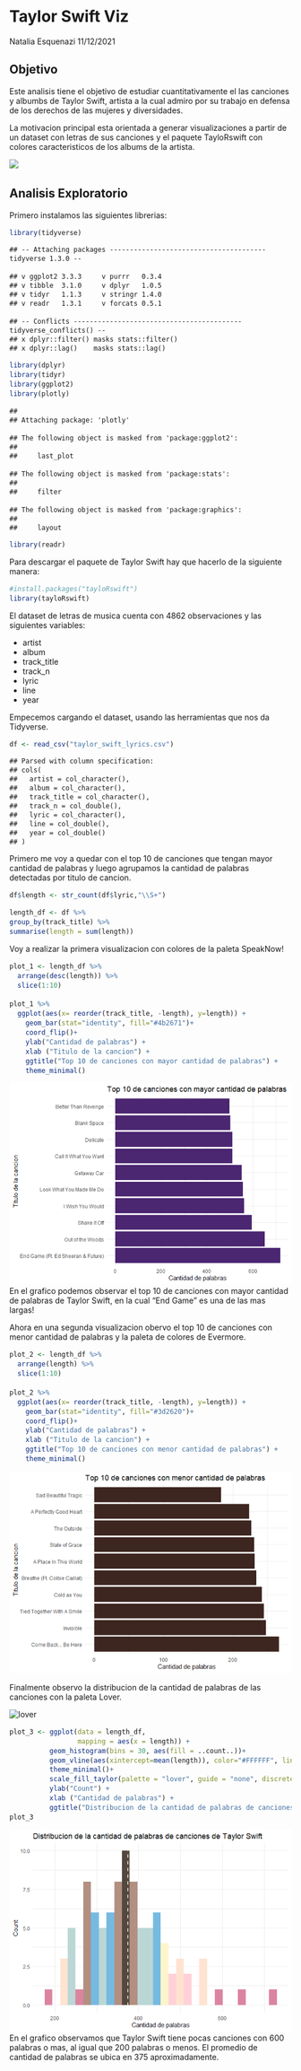 Taylor Swift Viz
================
Natalia Esquenazi
11/12/2021

## Objetivo

Este analisis tiene el objetivo de estudiar cuantitativamente el las
canciones y albumbs de Taylor Swift, artista a la cual admiro por su
trabajo en defensa de los derechos de las mujeres y diversidades.

La motivacion principal esta orientada a generar visualizaciones a
partir de un dataset con letras de sus canciones y el paquete
TayloRswift con colores caracteristicos de los albums de la artista.

![](https://media.giphy.com/media/3o7aCSsc6sx9s92wbm/giphy.gif)

## Analisis Exploratorio

Primero instalamos las siguientes librerias:

``` r
library(tidyverse)
```

    ## -- Attaching packages --------------------------------------- tidyverse 1.3.0 --

    ## v ggplot2 3.3.3     v purrr   0.3.4
    ## v tibble  3.1.0     v dplyr   1.0.5
    ## v tidyr   1.1.3     v stringr 1.4.0
    ## v readr   1.3.1     v forcats 0.5.1

    ## -- Conflicts ------------------------------------------ tidyverse_conflicts() --
    ## x dplyr::filter() masks stats::filter()
    ## x dplyr::lag()    masks stats::lag()

``` r
library(dplyr)
library(tidyr)
library(ggplot2)  
library(plotly)
```

    ## 
    ## Attaching package: 'plotly'

    ## The following object is masked from 'package:ggplot2':
    ## 
    ##     last_plot

    ## The following object is masked from 'package:stats':
    ## 
    ##     filter

    ## The following object is masked from 'package:graphics':
    ## 
    ##     layout

``` r
library(readr)
```

Para descargar el paquete de Taylor Swift hay que hacerlo de la
siguiente manera:

``` r
#install.packages("tayloRswift")
library(tayloRswift)
```

El dataset de letras de musica cuenta con 4862 observaciones y las
siguientes variables:

  - artist
  - album
  - track\_title
  - track\_n
  - lyric
  - line
  - year

Empecemos cargando el dataset, usando las herramientas que nos da
Tidyverse.

``` r
df <- read_csv("taylor_swift_lyrics.csv")
```

    ## Parsed with column specification:
    ## cols(
    ##   artist = col_character(),
    ##   album = col_character(),
    ##   track_title = col_character(),
    ##   track_n = col_double(),
    ##   lyric = col_character(),
    ##   line = col_double(),
    ##   year = col_double()
    ## )

Primero me voy a quedar con el top 10 de canciones que tengan mayor
cantidad de palabras y luego agrupamos la cantidad de palabras
detectadas por titulo de cancion.

``` r
df$length <- str_count(df$lyric,"\\S+")
```

``` r
length_df <- df %>%
group_by(track_title) %>%
summarise(length = sum(length))
```

Voy a realizar la primera visualizacion con colores de la paleta
SpeakNow\!

``` r
plot_1 <- length_df %>%
  arrange(desc(length)) %>%
  slice(1:10) 

plot_1 %>% 
  ggplot(aes(x= reorder(track_title, -length), y=length)) +
    geom_bar(stat="identity", fill="#4b2671")+
    coord_flip()+
    ylab("Cantidad de palabras") + 
    xlab ("Titulo de la cancion") +
    ggtitle("Top 10 de canciones con mayor cantidad de palabras") +
    theme_minimal() 
```

![](Viz_Taylor_files/figure-gfm/viz-1.png)<!-- --> En el grafico podemos
observar el top 10 de canciones con mayor cantidad de palabras de Taylor
Swift, en la cual “End Game” es una de las mas largas\!

Ahora en una segunda visualizacion obervo el top 10 de canciones con
menor cantidad de palabras y la paleta de colores de Evermore.

``` r
plot_2 <- length_df %>%
  arrange(length) %>%
  slice(1:10) 

plot_2 %>% 
  ggplot(aes(x= reorder(track_title, -length), y=length)) +
    geom_bar(stat="identity", fill="#3d2620")+
    coord_flip()+
    ylab("Cantidad de palabras") + 
    xlab ("Titulo de la cancion") +
    ggtitle("Top 10 de canciones con menor cantidad de palabras") +
    theme_minimal() 
```

![](Viz_Taylor_files/figure-gfm/viz2-1.png)<!-- -->

Finalmente observo la distribucion de la cantidad de palabras de las
canciones con la paleta Lover.

![`lover`](https://upload.wikimedia.org/wikipedia/en/c/cd/Taylor_Swift_-_Lover.png)

``` r
plot_3 <- ggplot(data = length_df,
                 mapping = aes(x = length)) + 
          geom_histogram(bins = 30, aes(fill = ..count..))+
          geom_vline(aes(xintercept=mean(length)), color="#FFFFFF", linetype="dashed", size=1)+
          theme_minimal()+
          scale_fill_taylor(palette = "lover", guide = "none", discrete = FALSE)+
          ylab("Count") + 
          xlab ("Cantidad de palabras") +
          ggtitle("Distribucion de la cantidad de palabras de canciones de Taylor Swift")
plot_3
```

![](Viz_Taylor_files/figure-gfm/viz3-1.png)<!-- --> En el grafico
observamos que Taylor Swift tiene pocas canciones con 600 palabras o
mas, al igual que 200 palabras o menos. El promedio de cantidad de
palabras se ubica en 375 aproximadamente.
